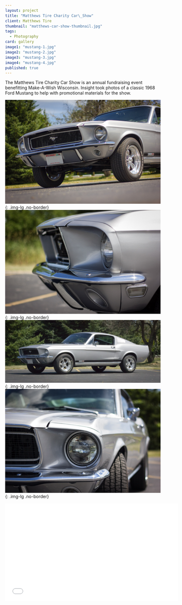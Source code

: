 ```yaml
---
layout: project
title: "Matthews Tire Charity Car\_Show"
client: Matthews Tire
thumbnail: "matthews-car-show-thumbnail.jpg"
tags: 
  - Photography
card: gallery
image1: "mustang-1.jpg"
image2: "mustang-2.jpg"
image3: "mustang-3.jpg"
image4: "mustang-4.jpg"
published: true
---
```


The Matthews Tire Charity Car Show is an annual fundraising event benefitting Make-A-Wish Wisconsin. Insight took photos of a classic 1968 Ford Mustang to help with promotional materials for the show.

![CIVICTechnologies Website](/img/mustang-1.jpg){: .img-lg .no-border}
![CIVICTechnologies Website](/img/mustang-2.jpg){: .img-lg .no-border}
![CIVICTechnologies Website](/img/mustang-3.jpg){: .img-lg .no-border}
![CIVICTechnologies Website](/img/mustang-4.jpg){: .img-lg .no-border}

<iframe width="560" height="315" src="//www.youtube.com/embed/Oln171OgzeU" frameborder="0" allowfullscreen></iframe>